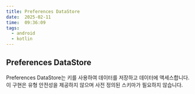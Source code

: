 ```yaml
---
title: Preferences DataStore
date:  2025-02-11
time:  09:36:09
tags:
  - android
  - kotlin
---
```

## Preferences DataStore
Preferences DataStore는 키를 사용하여 데이터를 저장하고 데이터에 액세스합니다. 이 구현은 유형 안전성을 제공하지 않으며 사전 정의된 스키마가 필요하지 않습니다.
